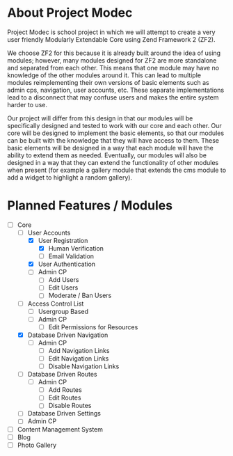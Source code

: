 # About Project Modec

Project Modec is school project in which we will attempt to create a very user
friendly Modularly Extendable Core using Zend Framework 2 (ZF2).

We choose ZF2 for this because it is already built around the idea of using
modules; however, many modules designed for ZF2 are more standalone and
separated from each other. This means that one module may have no knowledge of
the other modules around it. This can lead to multiple modules reimplementing
their own versions of basic elements such as admin cps, navigation, user
accounts, etc. These separate implementations lead to a disconnect that may
confuse users and makes the entire system harder to use.

Our project will differ from this design in that our modules will be
specifically designed and tested to work with our core and each other. Our core
will be designed to implement the basic elements, so that our modules can be
built with the knowledge that they will have access to them. These basic
elements will be designed in a way that each module will have the ability to
extend them as needed. Eventually, our modules will also be designed in a way
that they can extend the functionality of other modules when present (for
example a gallery module that extends the cms module to add a widget to
highlight a random gallery).

# Planned Features / Modules

 * [ ] Core
	* [ ] User Accounts
		* [x] User Registration
			* [x] Human Verification
			* [ ] Email Validation
		* [x] User Authentication
		* [ ] Admin CP
			* [ ] Add Users
			* [ ] Edit Users
			* [ ] Moderate / Ban Users
	* [ ] Access Control List
		* [ ] Usergroup Based
		* [ ] Admin CP
			* [ ] Edit Permissions for Resources
	* [x] Database Driven Navigation
		* [ ] Admin CP
			* [ ] Add Navigation Links
			* [ ] Edit Navigation Links
			* [ ] Disable Navigation Links
	* [ ] Database Driven Routes
		* [ ] Admin CP
			* [ ] Add Routes
			* [ ] Edit Routes
			* [ ] Disable Routes
	* [ ] Database Driven Settings
	* [ ] Admin CP
 * [ ] Content Management System
 * [ ] Blog
 * [ ] Photo Gallery
